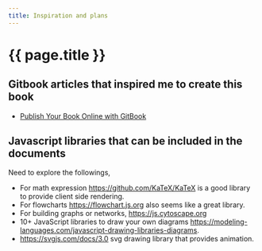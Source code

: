 ```yaml
---
title: Inspiration and plans
---
```


# {{ page.title }}

## Gitbook articles that inspired me to create this book

* [Publish Your Book Online with GitBook](https://medium.com/@rebeccapeltz/publish-your-book-online-with-gitbook-fc0ce9b7f12)

## Javascript libraries that can be included in the documents

Need to explore the followings,  
* For math expression <https://github.com/KaTeX/KaTeX> is a good library to provide client side rendering.
* For flowcharts <https://flowchart.js.org> also seems like a great library.
* For building graphs or networks, <https://js.cytoscape.org>
* 10+ JavaScript libraries to draw your own diagrams <https://modeling-languages.com/javascript-drawing-libraries-diagrams>.
* <https://svgjs.com/docs/3.0> svg drawing library that provides animation.


